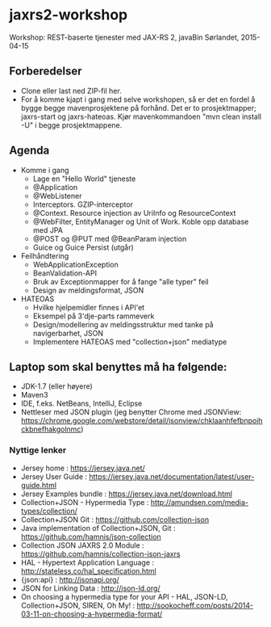 # jaxrs2-workshop
Workshop: REST-baserte tjenester med JAX-RS 2, javaBin Sørlandet, 2015-04-15 

## Forberedelser
  * Clone eller last ned ZIP-fil her.
  * For å komme kjapt i gang med selve workshopen, så er det en fordel å bygge begge mavenprosjektene på forhånd. 
    Det er to prosjektmapper; jaxrs-start og jaxrs-hateoas. Kjør mavenkommandoen "mvn clean install -U" i begge prosjektmappene.

## Agenda
* Komme i gang
  * Lage en "Hello World" tjeneste
  * @Application
  * @WebListener
  * Interceptors. GZIP-interceptor  
  * @Context. Resource injection av UriInfo og ResourceContext  
  * @WebFilter, EntityManager og Unit of Work. Koble opp database med JPA
  * @POST og @PUT med @BeanParam injection
  * Guice og Guice Persist (utgår)
* Feilhåndtering
  * WebApplicationException
  * BeanValidation-API
  * Bruk av Exceptionmapper for å fange "alle typer" feil
  * Design av meldingsformat, JSON
* HATEOAS
  * Hvilke hjelpemidler finnes i API'et
  * Eksempel på 3'dje-parts rammeverk
  * Design/modellering av meldingsstruktur med tanke på navigerbarhet, JSON
  * Implementere HATEOAS med "collection+json" mediatype

## Laptop som skal benyttes må ha følgende:
* JDK-1.7 (eller høyere)
* Maven3 
* IDE, f.eks. NetBeans, IntelliJ, Eclipse
* Nettleser med JSON plugin (jeg benytter Chrome med JSONView: https://chrome.google.com/webstore/detail/jsonview/chklaanhfefbnpoihckbnefhakgolnmc)

### Nyttige lenker
* Jersey home : https://jersey.java.net/
* Jersey User Guide : https://jersey.java.net/documentation/latest/user-guide.html
* Jersey Examples bundle : https://jersey.java.net/download.html
* Collection+JSON - Hypermedia Type : http://amundsen.com/media-types/collection/
* Collection+JSON Git : https://github.com/collection-json
* Java implementation of Collection+JSON, Git : https://github.com/hamnis/json-collection
* Collection JSON JAXRS 2.0 Module : https://github.com/hamnis/collection-json-jaxrs
* HAL - Hypertext Application Language : http://stateless.co/hal_specification.html
* {json:api} : http://jsonapi.org/
* JSON for Linking Data : http://json-ld.org/
* On choosing a hypermedia type for your API - HAL, JSON-LD, Collection+JSON, SIREN, Oh My! : http://sookocheff.com/posts/2014-03-11-on-choosing-a-hypermedia-format/

